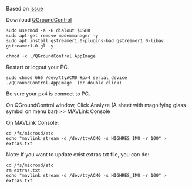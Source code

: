 Based on [issue](https://github.com/mavlink/mavros/issues/1346)

Download [QGroundControl](https://docs.qgroundcontrol.com/master/en/getting_started/download_and_install.html)
```
sudo usermod -a -G dialout $USER
sudo apt-get remove modemmanager -y
sudo apt install gstreamer1.0-plugins-bad gstreamer1.0-libav gstreamer1.0-gl -y
```
```
chmod +x ./QGroundControl.AppImage
```
Restart or logout your PC.
```
sudo chmod 666 /dev/ttyACM0 #px4 serial device
./QGroundControl.AppImage  (or double click)
```
Be sure your px4 is connect to PC.

On QGroundControl window, Click Analyze (A sheet with magnifying glass symbol on menu bar) >> MAVLink Console

On MAVLink Console:
```
cd /fs/microsd/etc
echo "mavlink stream -d /dev/ttyACM0 -s HIGHRES_IMU -r 100" > extras.txt
```
Note: 
If you want to update exist extras.txt file, you can do:
```
cd /fs/microsd/etc
rm extras.txt
echo "mavlink stream -d /dev/ttyACM0 -s HIGHRES_IMU -r 100" > extras.txt
```

